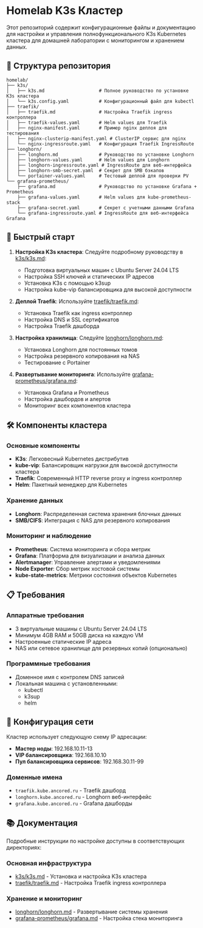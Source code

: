 # Homelab K3s Кластер

Этот репозиторий содержит конфигурационные файлы и документацию для настройки и управления полнофункционального K3s Kubernetes кластера для домашней лаборатории с мониторингом и хранением данных.

## 📁 Структура репозитория

```
homelab/
├── k3s/
│   ├── k3s.md                    # Полное руководство по установке K3s кластера
│   └── k3s.config.yaml           # Конфигурационный файл для kubectl
├── traefik/
│   ├── traefik.md                # Настройка Traefik ingress контроллера
│   ├── traefik-values.yaml       # Helm values для Traefik
│   ├── nginx-manifest.yaml       # Пример nginx деплоя для тестирования
│   ├── nginx-clusterip-manifest.yaml # ClusterIP сервис для nginx
│   └── nginx-ingressroute.yaml   # Конфигурация Traefik IngressRoute
├── longhorn/
│   ├── longhorn.md               # Руководство по установке Longhorn
│   ├── longhorn-values.yaml      # Helm values для Longhorn
│   ├── longhorn-ingressroute.yaml # IngressRoute для веб-интерфейса
│   ├── longhorn-smb-secret.yaml  # Секрет для SMB бэкапов
│   └── portainer-values.yaml     # Тестовый деплой для проверки PV
└── grafana-prometheus/
    ├── grafana.md                # Руководство по установке Grafana + Prometheus
    ├── grafana-values.yaml       # Helm values для kube-prometheus-stack
    ├── grafana-secret.yaml       # Секрет с учетными данными Grafana
    └── grafana-ingressroute.yaml # IngressRoute для веб-интерфейса Grafana
```

## 🚀 Быстрый старт

1. **Настройка K3s кластера**: Следуйте подробному руководству в [k3s/k3s.md](k3s/k3s.md):
   - Подготовка виртуальных машин с Ubuntu Server 24.04 LTS
   - Настройка SSH ключей и статических IP адресов
   - Установка K3s с помощью k3sup
   - Настройка kube-vip балансировщика для высокой доступности

2. **Деплой Traefik**: Используйте [traefik/traefik.md](traefik/traefik.md):
   - Установка Traefik как ingress контроллер
   - Настройка DNS и SSL сертификатов
   - Настройка Traefik дашборда

3. **Настройка хранилища**: Следуйте [longhorn/longhorn.md](longhorn/longhorn.md):
   - Установка Longhorn для постоянных томов
   - Настройка резервного копирования на NAS
   - Тестирование с Portainer

4. **Развертывание мониторинга**: Используйте [grafana-prometheus/grafana.md](grafana-prometheus/grafana.md):
   - Установка Grafana и Prometheus
   - Настройка дашбордов и алертов
   - Мониторинг всех компонентов кластера

## 🛠 Компоненты кластера

### Основные компоненты
- **K3s**: Легковесный Kubernetes дистрибутив
- **kube-vip**: Балансировщик нагрузки для высокой доступности кластера
- **Traefik**: Современный HTTP reverse proxy и ingress контроллер
- **Helm**: Пакетный менеджер для Kubernetes

### Хранение данных
- **Longhorn**: Распределенная система хранения блочных данных
- **SMB/CIFS**: Интеграция с NAS для резервного копирования

### Мониторинг и наблюдение
- **Prometheus**: Система мониторинга и сбора метрик
- **Grafana**: Платформа для визуализации и анализа данных
- **Alertmanager**: Управление алертами и уведомлениями
- **Node Exporter**: Сбор метрик хостовой системы
- **kube-state-metrics**: Метрики состояния объектов Kubernetes

## 📋 Требования

### Аппаратные требования
- 3 виртуальные машины с Ubuntu Server 24.04 LTS
- Минимум 4GB RAM и 50GB диска на каждую VM
- Настроенные статические IP адреса
- NAS или сетевое хранилище для резервных копий (опционально)

### Программные требования
- Доменное имя с контролем DNS записей
- Локальная машина с установленными:
  - kubectl
  - k3sup
  - helm

## 🔧 Конфигурация сети

Кластер использует следующую схему IP адресации:
- **Мастер ноды**: 192.168.10.11-13
- **VIP балансировщика**: 192.168.10.10
- **Пул балансировщика сервисов**: 192.168.30.11-99

### Доменные имена
- `traefik.kube.ancored.ru` - Traefik дашборд
- `longhorn.kube.ancored.ru` - Longhorn веб-интерфейс
- `grafana.kube.ancored.ru` - Grafana дашборды

## 📚 Документация

Подробные инструкции по настройке доступны в соответствующих директориях:

### Основная инфраструктура
- [k3s/k3s.md](k3s/k3s.md) - Установка и настройка K3s кластера
- [traefik/traefik.md](traefik/traefik.md) - Настройка Traefik ingress контроллера

### Хранение и мониторинг
- [longhorn/longhorn.md](longhorn/longhorn.md) - Развертывание системы хранения
- [grafana-prometheus/grafana.md](grafana-prometheus/grafana.md) - Настройка стека мониторинга
